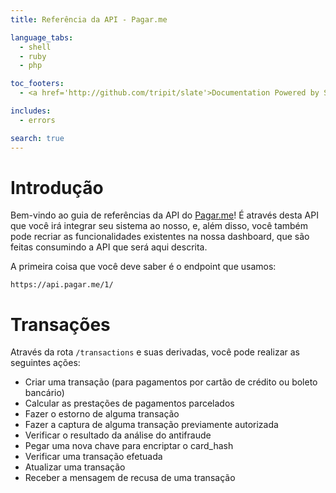 ```yaml
---
title: Referência da API - Pagar.me

language_tabs:
  - shell
  - ruby
  - php

toc_footers:
  - <a href='http://github.com/tripit/slate'>Documentation Powered by Slate</a>

includes:
  - errors

search: true
---
```


# Introdução

Bem-vindo ao guia de referências da API do [Pagar.me](https://pagar.me/)! É através desta API que você irá integrar seu sistema ao nosso, e, além disso, você também pode recriar as funcionalidades existentes na nossa dashboard, que são feitas consumindo a API que será aqui descrita.

A primeira coisa que você deve saber é o endpoint que usamos:

`
https://api.pagar.me/1/
`

# Transações

Através da rota `/transactions` e suas derivadas, você pode realizar as seguintes ações:

* Criar uma transação (para pagamentos por cartão de crédito ou boleto bancário)
* Calcular as prestações de pagamentos parcelados
* Fazer o estorno de alguma transação
* Fazer a captura de alguma transação previamente autorizada
* Verificar o resultado da análise do antifraude
* Pegar uma nova chave para encriptar o card_hash
* Verificar uma transação efetuada
* Atualizar uma transação
* Receber a mensagem de recusa de uma transação
